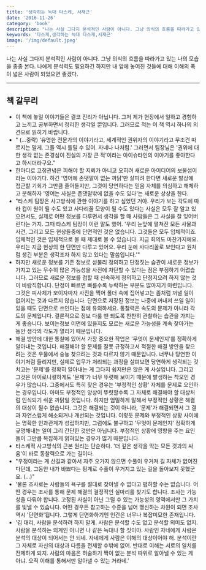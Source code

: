 ```yaml
---
title: '생각하는 늑대 타스케, 서재근'
date: '2016-11-26'
category: 'book'
description: "나는 사실 그다지 분석적인 사람이 아니다. 그냥 의식의 흐름을 따라가고 있는 나의 모습을 종종 본다. 나에게 분석력도 필요하긴 하지만 내 앞에 놓여진 것들에 대해 이해의 폭이 넓은 사람이 되었으면 좋겠다."
keywords: '타스케,생각하는 늑대 타스케,서재근'
image: '/img/default.jpeg'
---
```


 나는 사실 그다지 분석적인 사람이 아니다. 그냥 의식의 흐름을 따라가고 있는 나의 모습을 종종 본다. 나에게 분석력도 필요하긴 하지만 내 앞에 놓여진 것들에 대해 이해의 폭이 넓은 사람이 되었으면 좋겠다.

-----

## 책 갈무리

- 이 책에 놓일 이야기들은 결코 진리가 아닙니다. 그저 제가 현장에서 일하고 경험하고 느끼고 공부하면서 정리한 생각일 뿐입니다. 그러므로 적는 이 책 역시 하나의 의견으로 읽히기 바랍니다.
- " (...중략) '유명한 전문가의 이야기라고, 세계적인 권위자의 이야기라고 무조건 따르지는 말게. 그들 역시 틀릴 수 있어. 자네나 나처럼.' 그러면서 팀장님은 '권위에 대한 생각 없는 존경심이 진실의 가장 큰 적'이라는 아이슈타인의 이야기를 좋아한다고 하시더라구요."
- 한마디로 고정관념은 피해야 할 지뢰가 아니고 오히려 새로운 아이디어의 보물섬이라는 이야기다. 하긴 '영어에 존댓말이 없는 까닭'만 살피려 한다면 새로운 발상에 접근할 기회가 그만큼 줄어들지만, 그것이 당연하다는 믿음 자체를 의심하고 해체하고 분해하자 '영어는 사실은 존댓말밖에 없을 수도 있다'는 새로운 상상을 한다.
- "타스케 팀장은 사고방식에 관한 이야기를 하고 싶었던 거야. 우리가 보는 각도에 따라 컵이 원이 될 수도 있고 사다리꼴 모양이 될 수도 있다는 사실은 모두 잘 알고 있으면서도, 실제로 어떤 정보를 다루면서 생각을 할 때 사람들은 그 사실을 잘 잊어버린다는 거지. 그때 타스케 팀장이 이런 말도 했어. '우리 눈앞에 펼쳐진 모든 사물과 사건, 그리고 모든 현상들중에 단면적인 것은 없습니다. 그것들은 모두 입체적이죠. 입체적인 것은 입체적으로 볼 때 제대로 볼 수 있습니다. 지금 회의도 마찬가지에요. 우리는 지금 현상의 한 단면만 다루고 있어요. 우리 눈에 사다리꼴로 보인다고 원처럼 생긴 부분은 생각조차 하지 않고 있다는 말씀입니다.'"
- 하지만 새로운 정보를 기존 정보로 섣불리 정의하고 단정짓는 습관이 새로운 정보가 가지고 있는 무수히 많은 가능성을 사전에 차단할 수 있다는 점은 부정하기 어렵습니다. 그러므로 새로운 정보를 접할 때 신속하게 정의하고 단정지으려 하지 않는 것이 바람직합니다. 단정이 빠르면 빠를수록 누락하는 부분도 많아지기 마련입니다. 그것은 피사체가 보이자마자 사진을 찍어 폴더 속에 집어넣고는 좀처럼 꺼낼 일이 없어지는 것과 다르지 않습니다. 단면으로 저장된 정보는 나중에 꺼내져 쓰일 일이 있을 때도 단면으로 쓰인다는 점에 유의하세요. 통찰력은 속도의 문제가 아니라 각도의 문제입니다. 결론적으로 정보 다룰 땐 되도록 찬찬히 관찰하는 습관을 가지는 게 좋습니다. 보이는정보 이면에 있을지도 모르는 새로운 가능성을 계속 찾아가는 동안 생각의 각도가 열리기 때문입니다.
- 해결 방안에 대한 통찰에 있어서 가장 중요한 작업은 '무엇이 문제인지'를 정확하게 알아내는 것입니다. 해결해야 할 문제를 잘못 규정하고서 적절한 해결 방안을 찾으려는 것은 우물에서 숭늉 찾으려는 것과 다르지 않기 때문입니다. 너무나 당연한 이야기처럼 들리지만, 실제로 업무가 처리되는 과정을 살펴보면 당연하게 생각되는 것치고는 '문제'를 정확히 알아내는 게 그다지 쉽지만은 않은 게 사실입니다. 그리고 그것은 아이로니컬하게도 '문제'가 너무 뚜렷해 보이기 때문에 발생하는 착오인 경우가 많습니다. 그중에서도 특히 잦은 경우는 '부정적인 상황' 자체를 문제로 오인하는 경우입니다. 아마도 부정적인 양상이 뚜렷할수록 그 자체로 해결해야 할 대상처럼 인식되기 쉬운 까닭일 것입니다. 하지만 엄밀하게 말해서 부정적인 상황은 해결의 대상이 될수 없습니다. 그것은 해결되는 것이 아니라, '문제'가 해결되면서 그 결과 자연스럽게 해소되거나 개선되는 것입니다. 이렇듯 문제와 부정적인 상황 사이에는 명확한 인과관계가 성립하지만, 그럼에도 불구하고 '무엇이 문제인지' 정확하게 규명해내는 일이 그리 간단한 것만은 아닙니다. 부정적인 상황에 영향을 주는 요인들이 그만큼 복잡하게 얽혀있는 경우가 많기 때문입니다.
- 타스케적 사고방식의 근본 원리는 단순하다. '더 깊은 생각을 막는 모든 것과의 싸움'이 바로 동찰력으로 가는 길이다.
- "우정이라는 게 산길과 같아서 자주 오가지 않으면 수풀이 우거져 길 자체가 없어진다던데, 그동안 내가 바쁘다는 핑계로 수풀이 우거지고 있는 길을 돌아보지 못했군요. (...)"
- '물론 조사로는 사람들의 욕구를 절대로 찾아낼 수 없다고 폄하할 수는 없습니다. 어떤 경우는 조사를 통해 문제 해결의 결정적인 실마리를 찾기도 합니다. 조사는 가능성을 다뤄야 합니다. 고정된 사실이 아닌 그럴 수 있는 가능성의 영역에서만 그 가치를 빛낼 수 있습니다. 어떤 경우든 참고하는 수준을 넘어 맹신하는 차원이 되면 조사 역시 '단면화'됩니다. 그렇게 단면화하기엔 인간은 너무나 복잡미묘한 존재입니다.
- '김 대리, 사람을 분석하려 하지 말게. 사람은 분석할 수도 없고 분석할 의미도 없지. 사람을 분석하는 외계인 아니면 나 같은 늑대나 할 짓이야. 사람인 자네에게 사람은 분석의 대상이 되어서는 안 되네. 자네에게 사람은 이해의 대상이어야 해. 분석이란 그 자체로 자신의 대상과 다름을 전제할 수밖에 없어. 반대로 이해는 서로의 일치를 전제하게 되지. 사람의 마음은 허술하기 짝이 없는 분석 따위로 알아낼 수 있는 게 아냐. 오직 이해를 통해서만 알아낼 수 있는 거라네.'
